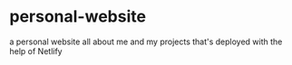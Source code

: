 # personal-website
 a personal website all about me and my projects that's deployed with the help of Netlify
